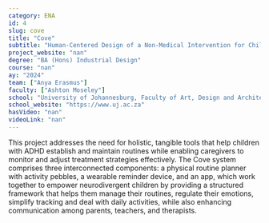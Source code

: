 ```yaml
---
category: ENA
id: 4
slug: cove
title: "Cove"
subtitle: "Human-Centered Design of a Non-Medical Intervention for Children with ADHD"
project_website: "nan"
degree: "BA (Hons) Industrial Design"
course: "nan"
ay: "2024"
team: ["Anya Erasmus"]
faculty: ["Ashton Moseley"]
school: "University of Johannesburg, Faculty of Art, Design and Architecture (FADA), Johannesburg, South Africa"
school_website: "https://www.uj.ac.za"
hasVideo: "nan"
videoLink: "nan"
---
```


This project addresses the need for holistic, tangible tools that help children with ADHD establish and maintain routines while enabling caregivers to monitor and adjust treatment strategies effectively. The Cove system comprises three interconnected components: a physical routine planner with activity pebbles, a wearable reminder device, and an app, which work together to empower neurodivergent children by providing a structured framework that helps them manage their routines, regulate their emotions, simplify tracking and deal with daily activities, while also enhancing communication among parents, teachers, and therapists.
